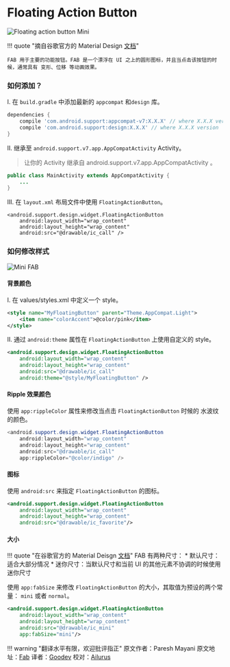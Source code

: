 # Floating Action Button

![Floating action button Mini](../images/fab-1.png)

!!! quote "摘自谷歌官方的 Material Design [文档](http://www.google.com/design/spec/components/buttons-floating-action-button.html#buttons-floating-action-button-floating-action-button)"
    
    FAB 用于主要的功能按钮。FAB 是一个漂浮在 UI 之上的圆形图标，并且当点击该按钮的时候，通常具有 变形、位移 等动画效果。

### 如何添加？

I. 在 `build.gradle` 中添加最新的 `appcompat` 和`design` 库。

```groovy
dependencies {
    compile 'com.android.support:appcompat-v7:X.X.X' // where X.X.X version
    compile 'com.android.support:design:X.X.X' // where X.X.X version
}
```

II. 继承至 `android.support.v7.app.AppCompatActivity` Activity。
> 让你的 Activity 继承自 android.support.v7.app.AppCompatActivity 。

```java
public class MainActivity extends AppCompatActivity {
    ...
}
```

III. 在 `layout.xml` 布局文件中使用 `FloatingActionButton`。

```prettyprint lang-xml
<android.support.design.widget.FloatingActionButton
    android:layout_width="wrap_content"
    android:layout_height="wrap_content"
    android:src="@drawable/ic_call" />
```

### 如何修改样式

![Mini FAB](https://materialdoc.com/images/device-2016-01-02-153733.png)

#### 背景颜色

I. 在 values/styles.xml 中定义一个 style。

```xml
<style name="MyFloatingButton" parent="Theme.AppCompat.Light">
    <item name="colorAccent">@color/pink</item>
</style>
```

II. 通过 `android:theme` 属性在 `FloatingActionButton` 上使用自定义的 style。

```xml
<android.support.design.widget.FloatingActionButton
    android:layout_width="wrap_content"
    android:layout_height="wrap_content"
    android:src="@drawable/ic_call"
    android:theme="@style/MyFloatingButton" />
```

#### Ripple 效果颜色

使用 `app:rippleColor` 属性来修改当点击 `FloatingActionButton` 时候的 水波纹 的颜色。

```java
<android.support.design.widget.FloatingActionButton
    android:layout_width="wrap_content"
    android:layout_height="wrap_content"
    android:src="@drawable/ic_call"
    app:rippleColor="@color/indigo" />
```

#### 图标

使用 `android:src` 来指定 `FloatingActionButton` 的图标。

```xml
<android.support.design.widget.FloatingActionButton
    android:layout_width="wrap_content"
    android:layout_height="wrap_content"
    android:src="@drawable/ic_favorite"/>
```

#### 大小

!!! quote "在谷歌官方的 Material Deisgn [文档](http://www.google.com/design/spec/components/buttons-floating-action-button.html#buttons-floating-action-button-floating-action-button)"
    FAB 有两种尺寸：
    * 默认尺寸：适合大部分情况
    * 迷你尺寸：当默认尺寸和当前 UI 的其他元素不协调的时候使用迷你尺寸

使用 `app:fabSize`  来修改 `FloatingActionButton` 的大小，其取值为预设的两个常量： `mini` 或者 `normal`。

```xml
<android.support.design.widget.FloatingActionButton
    android:layout_width="wrap_content"
    android:layout_height="wrap_content"
    android:src="@drawable/ic_mini"
    app:fabSize="mini"/>
```

!!! warning "翻译水平有限，欢迎批评指正"
    原文作者：Paresh Mayani
    原文地址：[Fab](https://materialdoc.com/components/fab/)
    译者：[Goodev](http://blog.chengyunfeng.com/)
    校对：[Ailurus](http://www.easydone.cn)
